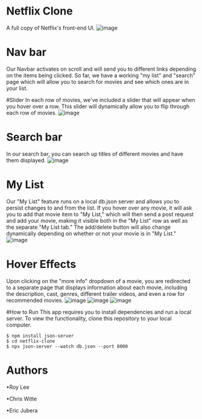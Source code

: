 # Netflix Clone
A full copy of Netflix's front-end UI.
![image](https://user-images.githubusercontent.com/60560932/190564725-fd570d1a-01fd-4ea4-a4c2-68d81280a67d.png)

 # Nav bar
Our Navbar activates on scroll and will send you to different links depending on the items being clicked. So far, we have a working "my list" and "search" page which will allow you to search for movies and see which ones are in your list.

#Slider
In each row of movies, we've included a slider that will appear when you hover over a row. This slider will dynamically allow you to flip through each row of movies.
![image](https://user-images.githubusercontent.com/60560932/190565124-1dd3795c-8e3b-47b9-ad47-366dd8ba9a5e.png)



# Search bar 
In our search bar, you can search up titles of different movies and have them displayed.
![image](https://user-images.githubusercontent.com/60560932/190564907-6cabf63d-bb97-4b07-92cb-bc40309746ab.png)



# My List 
Our "My List" feature runs on a local db.json server and allows you to persist changes to and from the list. If you hover over any movie, it will ask you to add that movie item to "My List," which will then send a post request and add your movie, making it visible both in the "My List" row as well as the separate "My List tab." The add/delete button will also change dynamically depending on whether or not your movie is in "My List." 
![image](https://user-images.githubusercontent.com/60560932/190564958-30959124-a35f-472a-ab11-5248e930fd98.png)



# Hover Effects  
Upon clicking on the "more info" dropdown of a movie, you are redirected to a separate page that displays information about each movie, including the description, cast, genres, different trailer videos, and even a row for recommended movies.
![image](https://user-images.githubusercontent.com/60560932/190565244-204b5345-12e7-42e7-9cf4-351c02c4fefe.png)
![image](https://user-images.githubusercontent.com/60560932/190565285-13a40d41-3b07-421e-aade-4bf00e3415e0.png)
![image](https://user-images.githubusercontent.com/60560932/190565319-717dbe59-2a57-4e3a-be94-b3bafa160f19.png)


#How to Run
This app requires you to install dependencies and run a local server. To view the functionality, clone this repository to your local computer.
```
$ npm install json-server
$ cd netflix-clone
$ npx json-server --watch db.json --port 8000
```
# Authors
•Roy Lee


•Chris Witte


•Eric Jubera
